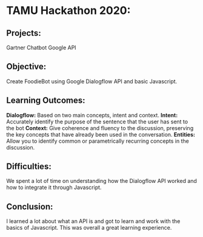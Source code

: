 # TAMU Hackathon 2020:

## Projects:
Gartner Chatbot
Google API

## Objective:
Create FoodieBot using Google Dialogflow API and basic Javascript.

## Learning Outcomes:
**Dialogflow:** Based on two main concepts, intent and context.
**Intent:** Accurately identify the purpose of the sentence that the user has sent to the bot
**Context:** Give coherence and fluency to the discussion, preserving the key concepts that have already been used in the conversation.
**Entities:** Allow you to identify common or parametrically recurring concepts in the discussion.

## Difficulties:
We spent a lot of time on understanding how the Dialogflow API worked and how to integrate it through Javascript.

## Conclusion:
I learned a lot about what an API is and got to learn and work with the basics of Javascript. This was overall a great learning experience.
